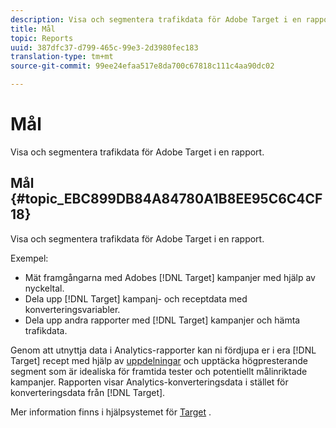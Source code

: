 ```yaml
---
description: Visa och segmentera trafikdata för Adobe Target i en rapport.
title: Mål
topic: Reports
uuid: 387dfc37-d799-465c-99e3-2d3980fec183
translation-type: tm+mt
source-git-commit: 99ee24efaa517e8da700c67818c111c4aa90dc02

---
```



# Mål

Visa och segmentera trafikdata för Adobe Target i en rapport.

## Mål {#topic_EBC899DB84A84780A1B8EE95C6C4CF18}

Visa och segmentera trafikdata för Adobe Target i en rapport.

Exempel:

* Mät framgångarna med Adobes [!DNL Target] kampanjer med hjälp av nyckeltal.
* Dela upp [!DNL Target] kampanj- och receptdata med konverteringsvariabler.
* Dela upp andra rapporter med [!DNL Target] kampanjer och hämta trafikdata.

Genom att utnyttja data i Analytics-rapporter kan ni fördjupa er i era [!DNL Target] recept med hjälp av [uppdelningar](/help/analyze/reports-analytics/reports-customize/breakdowns.md) och upptäcka högpresterande segment som är idealiska för framtida tester och potentiellt målinriktade kampanjer. Rapporten visar Analytics-konverteringsdata i stället för konverteringsdata från [!DNL Target].

Mer information finns i hjälpsystemet för [Target](https://help.testandtarget.omniture.com/) .
